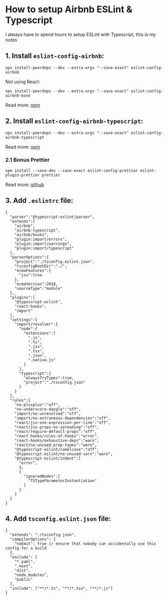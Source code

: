 # How to setup Airbnb ESLint & Typescript
I always have to spend hours to setup ESLint with Typescript, this is my notes

## 1. Install `eslint-config-airbnb`:
```
npx install-peerdeps --dev --extra-args "--save-exact" eslint-config-airbnb 
```
Not using React:
```
npx install-peerdeps --dev --extra-args "--save-exact" eslint-config-airbnb-base
```
Read more: [npm](https://www.npmjs.com/package/eslint-config-airbnb)

## 2. Install `eslint-config-airbnb-typescript`:
```
npx install-peerdeps --dev --extra-args "--save-exact" eslint-config-airbnb-typescript
```
Read more: [npm](https://www.npmjs.com/package/eslint-config-airbnb-typescript)

### 2.1 Bonus Prettier
```
npm install --save-dev --save-exact eslint-config-prettier eslint-plugin-prettier prettier
```
Read more: [github](https://github.com/prettier/eslint-config-prettier)

## 3. Add `.eslintrc` file:
```
{
  "parser":"@typescript-eslint/parser",
  "extends":[
    "airbnb",
    "airbnb-typescript",
    "airbnb/hooks",
    "plugin:import/errors",
    "plugin:import/warnings",
    "plugin:import/typescript"
  ],
  "parserOptions":{
    "project":"./tsconfig.eslint.json",
    "tsconfigRootDir":"./",
    "ecmaFeatures":{
      "jsx":true
    },
    "ecmaVersion":2018,
    "sourceType":"module"
  },
  "plugins":[
    "@typescript-eslint",
    "react-hooks",
    "import"
  ],
  "settings":{
    "import/resolver":{
      "node":{
        "extensions":[
          ".js",
          ".ts",
          ".jsx",
          ".tsx",
          ".json",
          ".native.js"
        ]
      },
      "typescript":{
        "alwaysTryTypes":true,
        "project":"./tsconfig.json"
      }
    }
  },
  "rules":{
    "no-plusplus":"off",
    "no-underscore-dangle":"off",
    "import/no-unresolved":"off",
    "import/no-extraneous-dependencies":"off",
    "react/jsx-one-expression-per-line":"off",
    "react/jsx-props-no-spreading":"off",
    "react/require-default-props":"off",
    "react-hooks/rules-of-hooks":"error",
    "react-hooks/exhaustive-deps":"warn",
    "react/no-unused-prop-types":"warn",
    "@typescript-eslint/camelcase":"off",
    "@typescript-eslint/no-unused-vars":"warn",
    "@typescript-eslint/indent":[
      "error",
      2,
      {
        "ignoredNodes":[
          "TSTypeParameterInstantiation"
        ]
      }
    ]
  }
}

```
## 4. Add `tsconfig.eslint.json` file:
```
{
  "extends": "./tsconfig.json",
  "compilerOptions": {
    "noEmit": true // ensure that nobody can accidentally use this config for a build
  },
  "exclude": [
    "*.yaml",
    ".next",
    "dist",
    "node_modules",
    "public"
  ],
  "include": ["**/*.ts", "**/*.tsx", "**/*.js"]
}
```
